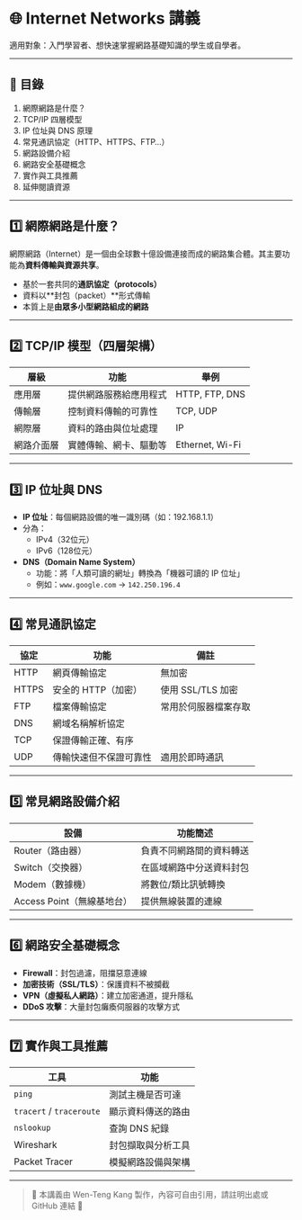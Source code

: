 # 🌐 Internet Networks 講義

適用對象：入門學習者、想快速掌握網路基礎知識的學生或自學者。

---

## 📖 目錄

1. 網際網路是什麼？
2. TCP/IP 四層模型
3. IP 位址與 DNS 原理
4. 常見通訊協定（HTTP、HTTPS、FTP…）
5. 網路設備介紹
6. 網路安全基礎概念
7. 實作與工具推薦
8. 延伸閱讀資源

---

## 1️⃣ 網際網路是什麼？

網際網路（Internet）是一個由全球數十億設備連接而成的網路集合體。其主要功能為**資料傳輸與資源共享**。

- 基於一套共同的**通訊協定（protocols）**
- 資料以**封包（packet）**形式傳輸
- 本質上是**由眾多小型網路組成的網路**

---

## 2️⃣ TCP/IP 模型（四層架構）

| 層級         | 功能                        | 舉例 |
|--------------|-----------------------------|------|
| 應用層       | 提供網路服務給應用程式      | HTTP, FTP, DNS |
| 傳輸層       | 控制資料傳輸的可靠性        | TCP, UDP |
| 網際層       | 資料的路由與位址處理        | IP |
| 網路介面層   | 實體傳輸、網卡、驅動等      | Ethernet, Wi-Fi |

---

## 3️⃣ IP 位址與 DNS

- **IP 位址**：每個網路設備的唯一識別碼（如：192.168.1.1）
- 分為：
  - IPv4（32位元）
  - IPv6（128位元）
- **DNS（Domain Name System）**
  - 功能：將「人類可讀的網址」轉換為「機器可讀的 IP 位址」
  - 例如：`www.google.com` → `142.250.196.4`

---

## 4️⃣ 常見通訊協定

| 協定 | 功能                           | 備註                  |
|------|--------------------------------|-----------------------|
| HTTP | 網頁傳輸協定                   | 無加密                |
| HTTPS| 安全的 HTTP（加密）            | 使用 SSL/TLS 加密     |
| FTP  | 檔案傳輸協定                   | 常用於伺服器檔案存取 |
| DNS  | 網域名稱解析協定               |                       |
| TCP  | 保證傳輸正確、有序             |                       |
| UDP  | 傳輸快速但不保證可靠性         | 適用於即時通訊        |

---

## 5️⃣ 常見網路設備介紹

| 設備       | 功能簡述 |
|------------|----------|
| Router（路由器）     | 負責不同網路間的資料轉送 |
| Switch（交換器）     | 在區域網路中分送資料封包 |
| Modem（數據機）      | 將數位/類比訊號轉換      |
| Access Point（無線基地台）| 提供無線裝置的連線 |

---

## 6️⃣ 網路安全基礎概念

- **Firewall**：封包過濾，阻擋惡意連線
- **加密技術（SSL/TLS）**：保護資料不被攔截
- **VPN（虛擬私人網路）**：建立加密通道，提升隱私
- **DDoS 攻擊**：大量封包癱瘓伺服器的攻擊方式

---

## 7️⃣ 實作與工具推薦

| 工具         | 功能                     |
|--------------|--------------------------|
| `ping`       | 測試主機是否可達         |
| `tracert` / `traceroute` | 顯示資料傳送的路由 |
| `nslookup`   | 查詢 DNS 紀錄            |
| Wireshark    | 封包擷取與分析工具       |
| Packet Tracer| 模擬網路設備與架構       |

---

> 📌 本講義由 Wen-Teng Kang 製作，內容可自由引用，請註明出處或 GitHub 連結 🙌
